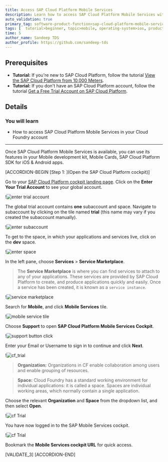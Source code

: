 ```yaml
---
title: Access SAP Cloud Platform Mobile Services
description: Learn how to access SAP Cloud Platform Mobile Services within a SAP Cloud Platform trial account and how to open the Mobile Services cockpit.
auto_validation: true
primary_tag: software-product-function>sap-cloud-platform-mobile-services
tags: [  tutorial>beginner, topic>mobile, operating-system>ios, products>sap-cloud-platform, products>sap-cloud-platform-for-the-cloud-foundry-environment, software-product-function>sap-cloud-platform-mobile-services, products>sap-cloud-platform-sdk-for-ios, products>sap-cloud-platform-sdk-for-android, products>sap-mobile-cards, products>mobile-development-kit-client]
time: 5
author_name: Sandeep TDS
author_profile: https://github.com/sandeep-tds
---
```

## Prerequisites  
 - **Tutorial:** If you're new to SAP Cloud Platform, follow the tutorial [View the SAP Cloud Platform from 10,000 Meters](cp-explore-cloud-platform).
 - **Tutorial:** If you don't have an SAP Cloud Platform account, follow the tutorial [Get a Free Trial Account on SAP Cloud Platform](hcp-create-trial-account).

## Details
### You will learn  
- How to access SAP Cloud Platform Mobile Services in your Cloud Foundry account

---

Once SAP Cloud Platform Mobile Services is available, you can use its features in your Mobile development kit, Mobile Cards, SAP Cloud Platform SDK for iOS & Android apps.

[ACCORDION-BEGIN [Step 1: ](Open the SAP Cloud Platform cockpit)]

Go to your [SAP Cloud Platform cockpit landing page](https://cockpit.hanatrial.ondemand.com). Click on the **Enter Your Trial Account** to see your global account.

!![enter trial account](img_1.1.png)

The global trial account contains **one** subaccount and space. Navigate to subaccount by clicking on the tile named **trial** (this name may vary if you created the subaccount manually).

!![enter subaccount](img_1.2.png)

To get to the space, in which your applications and services live, click on the **dev** space.

!![enter space](img_1.3.png)

In the left pane, choose **Services** > **Service Marketplace**.

>The **Service Marketplace** is where you can find services to attach to any of your applications. These services are provided by SAP Cloud Platform to create, and produce applications quickly and easily. Once a service has been created, it is known as a `service instance`.

!![service marketplace](img_1.4.png)

Search for **Mobile**, and click **Mobile Services** tile.  

!![mobile service tile](img_1.5.png)

Choose **Support** to open **SAP Cloud Platform Mobile Services Cockpit**.

!![support button click](img_1.6.png)

Enter your Email or Username to sign in to continue and click **Next**.

!![cf_trial](img_1.7.png)

>**Organization:** Organizations in CF enable collaboration among users and enable grouping of resources.

>**Space:** Cloud Foundry has a standard working environment for individual applications: it is called a space. Spaces are individual working areas, which normally contain a single application.

Choose the relevant **Organization** and **Space** from the dropdown list, and then select **Open**.

!![cf Trial](img_1.8.png)

You have now logged in to the SAP Mobile Services cockpit.

!![cf Trial](img_1.9.png)

Bookmark the **Mobile Services cockpit URL** for quick access.

[VALIDATE_3]
[ACCORDION-END]
